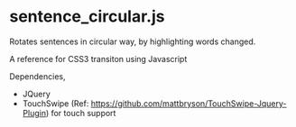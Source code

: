 sentence_circular.js
====================

Rotates sentences in circular way, by highlighting words changed.

A reference for
CSS3 transiton using Javascript

Dependencies,
- JQuery
- TouchSwipe (Ref: https://github.com/mattbryson/TouchSwipe-Jquery-Plugin) for touch support
